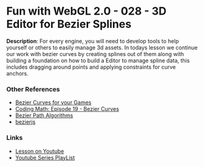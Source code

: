 # Fun with WebGL 2.0 - 028 - 3D Editor for Bezier Splines
**Description**:
For every engine, you will need to develop tools to help yourself or others to easily manage 3d assets. In todays lesson we continue our work with bezier curves by creating splines out of them along with building a foundation on how to build a Editor to manage spline data, this includes dragging around points and applying constraints for curve anchors.

### Other References
* [Bezier Curves for your Games](http://devmag.org.za/2011/04/05/bzier-curves-a-tutorial/)
* [Coding Math: Episode 19 - Bezier Curves](https://www.youtube.com/watch?v=dXECQRlmIaE)
* [Bezier Path Algorithms](http://devmag.org.za/2011/06/23/bzier-path-algorithms/)
* [bezierjs](http://pomax.github.io/bezierjs/)

### Links
* [Lesson on Youtube](https://youtu.be/gHE759G1VEM)
* [Youtube Series PlayList](https://www.youtube.com/playlist?list=PLMinhigDWz6emRKVkVIEAaePW7vtIkaIF)
